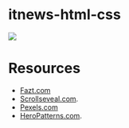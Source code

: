 # itnews-html-css
![](.img/screenshot.png)



# Resources
* [Fazt.com](https://www.youtube.com/channel/UCX9NJ471o7Wie1DQe94RVIg)
* [Scrollseveal.com](https://scrollrevealjs.org/). 
* [Pexels.com](https://www.pexels.com/)
* [HeroPatterns.com](https://www.heropatterns.com/).

